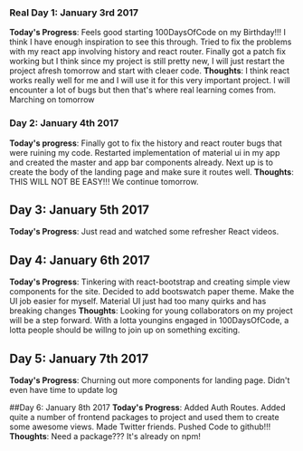 ### Real Day 1: January 3rd 2017
**Today's Progress**: Feels good starting 100DaysOfCode on my Birthday!!! I think I have enough inspiration to see this through. Tried to fix the problems with my react app involving history and react router. Finally got a patch fix working but I think since my project is still pretty new, I will just restart the project afresh tomorrow and start with cleaer code.
**Thoughts**: I think react works really well for me and I will use it for this very important project. I will encounter a lot of bugs but then that's where real learning comes from. Marching on tomorrow

### Day 2: January 4th 2017
**Today's progress**: Finally got to fix the history and react router bugs that were ruining my code. Restarted implementation of material ui in my app and created the master and app bar components already. Next up is to create the body of the landing page and make sure it routes well.
**Thoughts**: THIS WILL NOT BE EASY!!! We continue tomorrow.

## Day 3: January 5th 2017
**Today's Progress**: Just read and watched some refresher React videos.

## Day 4: January 6th 2017
**Today's Progress**: Tinkering with react-bootstrap and creating simple view components for the site. Decided to add bootswatch paper theme. Make the UI job easier for myself. Material UI just had too many quirks and has breaking changes
**Thoughts**: Looking for young collaborators on my project will be a step forward. With a lotta youngins engaged in 100DaysOfCode, a lotta people should be willng to join up on something exciting.

## Day 5: January 7th 2017
**Today's Progress**: Churning out more components for landing page. Didn't even have time to update log

##Day 6: January 8th 2017
**Today's Progress**: Added Auth Routes. Added quite a number of frontend packages to project and used them to create some awesome views. Made Twitter friends. Pushed Code to github!!!
**Thoughts**: Need a package??? It's already on npm!
